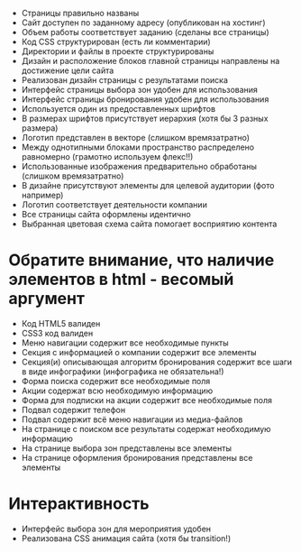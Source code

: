 - Страницы правильно названы
- Сайт доступен по заданному адресу (опубликован на хостинг)
- Объем работы соответствует заданию (сделаны все страницы)
- Код CSS структурирован (есть ли комментарии)
- Директории и файлы в проекте структурированы
- Дизайн и расположение блоков главной страницы направлены на достижение цели сайта
- Реализован дизайн страницы с результатами поиска
- Интерфейс страницы выбора зон удобен для использования
- Интерфейс страницы бронирования удобен для использования
- Используется один из предоставленных шрифтов
- В размерах шрифтов присутствует иерархия (хотя бы 3 разных размера)
- Логотип представлен в векторе (слишком времязатратно)
- Между однотипными блоками пространство распределено равномерно (грамотно используем флекс!!)
- Использованные изображения предварительно обработаны (слишком времязатратно)
- В дизайне присутствуют элементы для целевой аудитории (фото например)
- Логотип соответствует деятельности компании
- Все страницы сайта оформлены идентично
- Выбранная цветовая схема сайта помогает восприятию контента
# Обратите внимание, что наличие элементов в html - весомый аргумент 
- Код HTML5 валиден
- CSS3 код валиден
- Меню навигации содержит все необходимые пункты
- Секция с информацией о компании содержит все элементы
- Секция(и) описывающая алгоритм бронирования содержит все шаги в виде инфографики (инфографика не обязательна!)
- Форма поиска содержит все необходимые поля
- Акции содержат всю необходимую информацию
- Форма для подписки на акции содержит все необходимые поля
- Подвал содержит телефон
- Подвал содержит всё меню навигации из медиа-файлов
- На странице с поиском все результаты содержат необходимую информацию
- На странице выбора зон представлены все элементы
- На странице оформления бронирования представлены все элементы
# Интерактивность
- Интерфейс выбора зон для мероприятия удобен 
- Реализована CSS анимация сайта (хотя бы transition!)